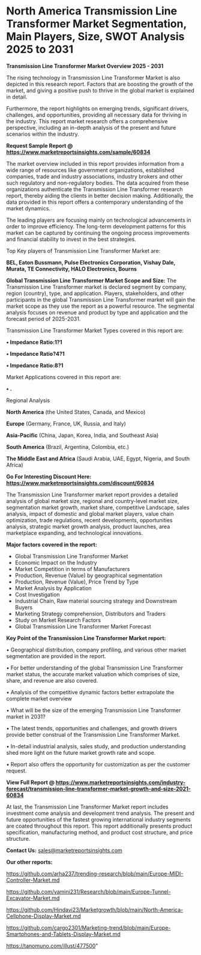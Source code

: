 # North America Transmission Line Transformer Market Segmentation, Main Players, Size, SWOT Analysis 2025 to 2031

<Strong> Transmission Line Transformer Market Overview 2025 - 2031</strong>

The rising technology in Transmission Line Transformer Market is also depicted in this research report. Factors that are boosting the growth of the market, and giving a positive push to thrive in the global market is explained in detail.

Furthermore, the report highlights on emerging trends, significant drivers, challenges, and opportunities, providing all necessary data for thriving in the industry. This report market research offers a comprehensive perspective, including an in-depth analysis of the present and future scenarios within the industry.

<strong>Request Sample Report @ <a href=https://www.marketreportsinsights.com/sample/60834>https://www.marketreportsinsights.com/sample/60834</a></strong>

The market overview included in this report provides information from a wide range of resources like government organizations, established companies, trade and industry associations, industry brokers and other such regulatory and non-regulatory bodies. The data acquired from these organizations authenticate the Transmission Line Transformer research report, thereby aiding the clients in better decision making. Additionally, the data provided in this report offers a contemporary understanding of the market dynamics.

The leading players are focusing mainly on technological advancements in order to improve efficiency. The long-term development patterns for this market can be captured by continuing the ongoing process improvements and financial stability to invest in the best strategies.

Top Key players of Transmission Line Transformer Market are:

<strong>BEL, Eaton Bussmann, Pulse Electronics Corporation, Vishay Dale, Murata, TE Connectivity, HALO Electronics, Bourns</strong>

<strong><b>Global Transmission Line Transformer Market Scope and Size:</b></strong>
The Transmission Line Transformer market is declared segment by company, region (country), type, and application. Players, stakeholders, and other participants in the global Transmission Line Transformer market will gain the market scope as they use the report as a powerful resource. The segmental analysis focuses on revenue and product by type and application and the forecast period of 2025-2031.

Transmission Line Transformer Market Types covered in this report are:

<strong>• Impedance Ratio:1?1

• Impedance Ratio?4?1

• Impedance Ratio:8?1</strong>

Market Applications covered in this report are:

<strong>• .</strong> 

Regional Analysis

<strong>North America</strong> (the United States, Canada, and Mexico)

<strong>Europe</strong> (Germany, France, UK, Russia, and Italy)

<strong>Asia-Pacific</strong> (China, Japan, Korea, India, and Southeast Asia)

<strong>South America</strong> (Brazil, Argentina, Colombia, etc.)

<strong>The Middle East and Africa</strong> (Saudi Arabia, UAE, Egypt, Nigeria, and South Africa)

<strong>Go For Interesting Discount Here: <a href=https://www.marketreportsinsights.com/discount/60834>https://www.marketreportsinsights.com/discount/60834</a></strong>

The Transmission Line Transformer market report provides a detailed analysis of global market size, regional and country-level market size, segmentation market growth, market share, competitive Landscape, sales analysis, impact of domestic and global market players, value chain optimization, trade regulations, recent developments, opportunities analysis, strategic market growth analysis, product launches, area marketplace expanding, and technological innovations.

<strong><b>Major factors covered in the report:</b></strong>
<ul>
  <li>Global Transmission Line Transformer Market </li>
  <li>Economic Impact on the Industry</li>
  <li>Market Competition in terms of Manufacturers</li>
  <li>Production, Revenue (Value) by geographical segmentation</li>
  <li>Production, Revenue (Value), Price Trend by Type</li>
  <li>Market Analysis by Application</li>
  <li>Cost Investigation</li>
  <li>Industrial Chain, Raw material sourcing strategy and Downstream Buyers</li>
  <li>Marketing Strategy comprehension, Distributors and Traders</li>
  <li>Study on Market Research Factors</li>
  <li>Global Transmission Line Transformer Market Forecast</li>
</ul>

<strong><b>Key Point of the Transmission Line Transformer Market report:</b></strong>

• Geographical distribution, company profiling, and various other market segmentation are provided in the report.

• For better understanding of the global Transmission Line Transformer market status, the accurate market valuation which comprises of size, share, and revenue are also covered.

• Analysis of the competitive dynamic factors better extrapolate the complete market overview

• What will be the size of the emerging Transmission Line Transformer market in 2031?

• The latest trends, opportunities and challenges, and growth drivers provide better construal of the Transmission Line Transformer Market.

• In-detail industrial analysis, sales study, and production understanding shed more light on the future market growth rate and scope.

• Report also offers the opportunity for customization as per the customer request.

<strong><b>View Full Report @ <a href=https://www.marketreportsinsights.com/industry-forecast/transmission-line-transformer-market-growth-and-size-2021-60834>https://www.marketreportsinsights.com/industry-forecast/transmission-line-transformer-market-growth-and-size-2021-60834</a></b></strong>


At last, the Transmission Line Transformer Market report includes investment come analysis and development trend analysis. The present and future opportunities of the fastest growing international industry segments are coated throughout this report. This report additionally presents product specification, manufacturing method, and product cost structure, and price structure.

<strong>Contact Us:</strong>
sales@marketreportsinsights.com

<strong>Our other reports:</strong>

<a href=https://github.com/arha237/trending-research/blob/main/Europe-MIDI-Controller-Market.md>https://github.com/arha237/trending-research/blob/main/Europe-MIDI-Controller-Market.md</a>

<a href=https://github.com/yamini231/Research/blob/main/Europe-Tunnel-Excavator-Market.md>https://github.com/yamini231/Research/blob/main/Europe-Tunnel-Excavator-Market.md</a>

<a href=https://github.com/Hindavi23/Marketgrowth/blob/main/North-America-Cellphone-Display-Market.md>https://github.com/Hindavi23/Marketgrowth/blob/main/North-America-Cellphone-Display-Market.md</a>

<a href=https://github.com/cargo2301/Marketing-trend/blob/main/Europe-Smartphones-and-Tablets-Display-Market.md>https://github.com/cargo2301/Marketing-trend/blob/main/Europe-Smartphones-and-Tablets-Display-Market.md</a>

<a href=https://tanomuno.com/illust/477500>https://tanomuno.com/illust/477500</a>"
